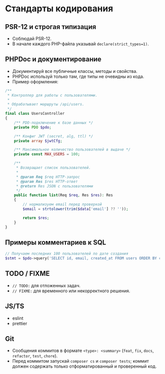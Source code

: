 # Стандарты кодирования

## PSR-12 и строгая типизация
- Соблюдай PSR-12.
- В начале каждого PHP-файла указывай `declare(strict_types=1)`.

## PHPDoc и документирование
- Документируй все публичные классы, методы и свойства.
- PHPDoc используй только там, где типы не очевидны из кода.
- Пример оформления:

```php
/**
 * Контроллер для работы с пользователями.
 *
 * Обрабатывает маршруты /api/users.
 */
final class UsersController
{
    /** PDO-подключение к базе данных */
    private PDO $pdo;

    /** Конфиг JWT (secret, alg, ttl) */
    private array $jwtCfg;

    /** Максимальное количество пользователей в выдаче */
    private const MAX_USERS = 100;

    /**
     * Возвращает список пользователей.
     *
     * @param Req $req HTTP-запрос
     * @param Res $res HTTP-ответ
     * @return Res JSON с пользователями
     */
    public function list(Req $req, Res $res): Res
    {
        // нормализуем email перед проверкой
        $email = strtolower(trim($data['email'] ?? ''));

        return $res;
    }
}
```

## Примеры комментариев к SQL
```php
// Получаем последних 100 пользователей по дате создания
$stmt = $pdo->query('SELECT id, email, created_at FROM users ORDER BY created_at DESC LIMIT 100');
```

## TODO / FIXME
- `// TODO:` для отложенных задач.
- `// FIXME:` для временного или некорректного решения.

## JS/TS
- eslint
- prettier

## Git
- Сообщения коммитов в формате `<type>: <summary>` (`feat`, `fix`, `docs`, `refactor`, `test`, `chore`).
- Перед коммитом запускай `composer cs` и `composer tests`; коммит должен содержать только отформатированный и проверенный код.
